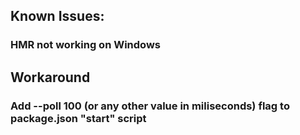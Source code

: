 ## Known Issues:
### HMR not working on Windows
## Workaround
### Add --poll 100 (or any other value in miliseconds) flag  to package.json "start" script

